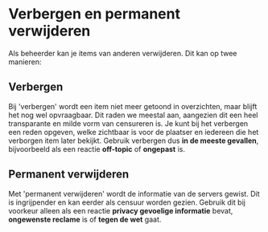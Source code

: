 # Verbergen en permanent verwijderen

Als beheerder kan je items van anderen verwijderen. Dit kan op twee manieren:

## Verbergen

Bij 'verbergen' wordt een item niet meer getoond in overzichten, maar blijft het nog wel opvraagbaar. Dit raden we meestal aan, aangezien dit een heel transparante en milde vorm van censureren is. Je kunt bij het verbergen een reden opgeven, welke zichtbaar is voor de plaatser en iedereen die het verborgen item later bekijkt. Gebruik verbergen dus **in de meeste gevallen**, bijvoorbeeld als een reactie **off-topic** of **ongepast** is.

## Permanent verwijderen

Met 'permanent verwijderen' wordt de informatie van de servers gewist. Dit is ingrijpender en kan eerder als censuur worden gezien. Gebruik dit bij voorkeur alleen als een reactie **privacy gevoelige informatie** bevat, **ongewenste reclame** is of **tegen de wet** gaat.
